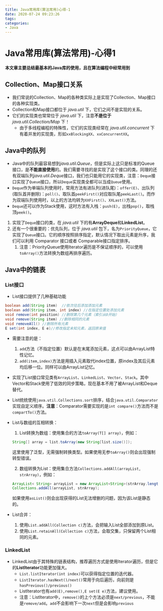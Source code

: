 ```yaml
---
title: Java常用库(算法常用)心得-1
date: 2020-07-24 09:23:26
tags:
categories:
- Java
---
```


# Java常用库(算法常用)-心得1

**本文章主要总结最基本的Java库的使用，且在算法编程中经常用到**

<!-- more -->

## Collection、Map接口关系

+ 我们常说的Collection、Map的各种类实际上是实现了Collection、Map接口的各种实现类。
+ Collection和Map接口都位于 *java.util* 下，它们之间不是实现的关系。
+ 它们的实现类也常常位于 *java.util* 下，注意**不是位于** *java.util.Collection/Map* 下！
  + 由于多线程编程的特殊性，它们的实现类经常在 *java.util.concurrent* 下有着并发的实现类，形如`xxBlockingXX`、`xxConcurrentXX`。

## Java中的队列
+ Java中的队列最容易想到*java.util.Queue*，但是实际上这只是标准的Queue接口，是**不能直接使用**的。我们需要寻找的是实现了这个接口的类。同理的还有双端队列*java.util.Deque*接口，我们也只能用它的实现类，注意：`Deque`接口实现了`Queue`接口，所以`Deque`实现类全都可以当成`Queue`使用。
+ `Deque`作为单端队列使用时，常用方法有进队列(进队尾)：`offer(E)`、出队列(取队首并删除)：`poll()`、取队首`peekFirst()`对应取队尾`peekLast()`。而作为双端队列使用时，以上的方法均转为`XXFirst()`、`XXLast()`方法。
+ `Deque`还可以作为Stack使用，这时方法有入栈：`push(E)`，出栈`pop()`，取栈顶`peek()`。

1. 实现了`Deque`接口的类，在 *java.util* 下的有**ArrayDeque**和**LinkedList**。
2. 还有一个很重要的：优先队列，位于 *java.util* 包下，名为`PriorityQueue`，它实现了`Queue`接口。它的顺序按照排序指定，默认情况下取出元素是升序，我们可以利用 Comparator 接口或者 Comparable接口指定排序。
   1. 注意：PriorityQueue使用Iterator遍历是不保证顺序的，可以使用`toArray()`方法转换为数组再排序遍历。

## Java中的链表

### List接口

+ List接口提供了几种基础功能

```java
boolean add(String item)  //依次往后添加添加元素
boolean add(String item, int index) //在指定位置处添加元素
void remove(int position) //删除第几个元素（索引从0开始）
void remove(String item) //删除相同的元素
void removeAll() //删除所有元素
E set(int index, E e)//修改指定未知元素，返回原来值
```

+ 需要注意的是：

  1. `add`方法（不指定位置）默认是在末尾添加元素，这点可以由ArrayList特性记忆。
  2. `add(item,index)`方法是用插入元素取代index位置，原index及其后元素均后移一位。同样可以由ArrayList记忆。

+ 实现了List接口常见类有`ArrayList`、`LinkedList`、`Vector`、`Stack`。其中Vector和Stack使用了低效的同步策略，现在基本不用了被ArrayList和Deque替代。

+ List统统使用`java.util.Collections.sort`排序，结合`java.util.Comparator`实现自定义顺序。**注意**：Comparator需要实现的是`int compare()`方法而不是`compartTo()`方法。

+ List与数组的互相转换：

  1. List转换为数组：使用集合的方法`toArray(T[] array)`，例如：

  ```java
  String[] array = list.toArray(new String[list.size()]);
  ```

  这里使用了泛型，无需强制转换类型。如果使用无参`toArray()`则会出现强制转型错误。

  2. 数组转换为List：使用集合方法`Collections.addAll(arrayList, strArray)`，例如：

  ```java
  ArrayList< String> arrayList = new ArrayList<String>(strArray.length);
  Collections.addAll(arrayList, strArray);
  ```

  如果使用`asList()`则会出现获得的List无法增删的问题，因为该List是静态的。

+ List合并：
  1. 使用`List.addAll(Collection c)`方法，会把输入List全部添加到原List。
  2. 使用`List.retainAll(Collection c)`方法，会取交集，只保留两个List相同的元素。

### LinkedList

+ LinkedList由于其特殊的链表结构，推荐遍历方式是使用Iterator遍历，但是它的**ListIterator**功能更加强大。
  + `List.listIterator(int index)`可以获得指定位置的迭代器。
  + `ListIterator.hasNext()/next()`常用于向后遍历，向前则是`hasPrevious()/previous()`
  + ListIterator也有`add(E),remove(),E set(E e)`方法，建议使用。
  + 注意：ListIterator中，`remove()`的上个方法必须是`next/previous`，不能是`remove/add`。`add`不会影响下一次`next`但是会影响`previous`